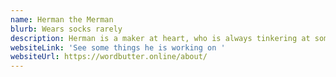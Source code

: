 ```yaml
---
name: Herman the Merman
blurb: Wears socks rarely
description: Herman is a maker at heart, who is always tinkering at something
websiteLink: 'See some things he is working on '
websiteUrl: https://wordbutter.online/about/
---
```

